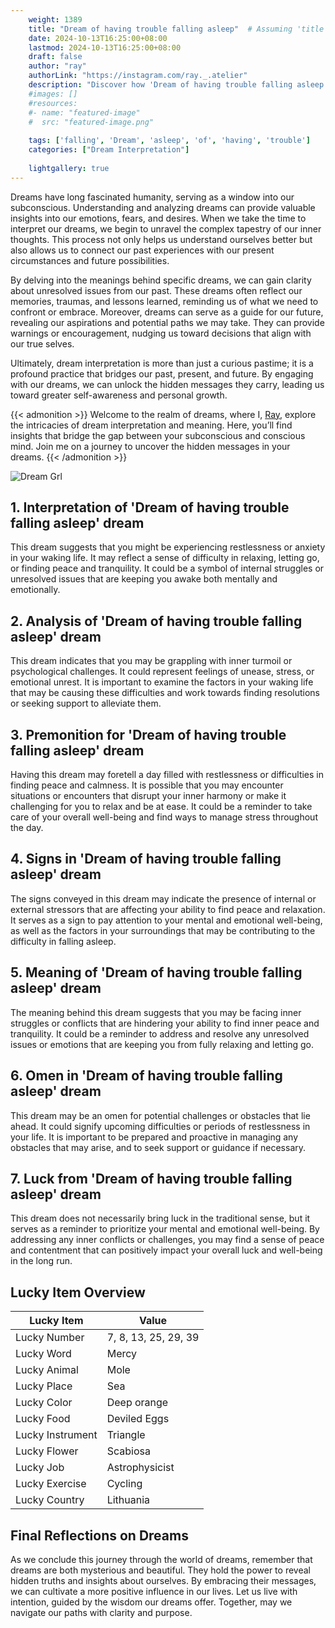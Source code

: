 ```yaml
---
    weight: 1389
    title: "Dream of having trouble falling asleep"  # Assuming 'title' column exists
    date: 2024-10-13T16:25:00+08:00
    lastmod: 2024-10-13T16:25:00+08:00
    draft: false
    author: "ray"
    authorLink: "https://instagram.com/ray._.atelier"
    description: "Discover how 'Dream of having trouble falling asleep' can interpret your future and uncover its significant meanings in your life."
    #images: []
    #resources:
    #- name: "featured-image"
    #  src: "featured-image.png"
    
    tags: ['falling', 'Dream', 'asleep', 'of', 'having', 'trouble']
    categories: ["Dream Interpretation"]
    
    lightgallery: true
---
```

    
Dreams have long fascinated humanity, serving as a window into our subconscious. Understanding and analyzing dreams can provide valuable insights into our emotions, fears, and desires. When we take the time to interpret our dreams, we begin to unravel the complex tapestry of our inner thoughts. This process not only helps us understand ourselves better but also allows us to connect our past experiences with our present circumstances and future possibilities.

By delving into the meanings behind specific dreams, we can gain clarity about unresolved issues from our past. These dreams often reflect our memories, traumas, and lessons learned, reminding us of what we need to confront or embrace. Moreover, dreams can serve as a guide for our future, revealing our aspirations and potential paths we may take. They can provide warnings or encouragement, nudging us toward decisions that align with our true selves.

Ultimately, dream interpretation is more than just a curious pastime; it is a profound practice that bridges our past, present, and future. By engaging with our dreams, we can unlock the hidden messages they carry, leading us toward greater self-awareness and personal growth.

{{< admonition >}}
Welcome to the realm of dreams, where I, [Ray](https://instagram.com/ray._.atelier), explore the intricacies of dream interpretation and meaning. Here, you’ll find insights that bridge the gap between your subconscious and conscious mind. Join me on a journey to uncover the hidden messages in your dreams.
{{< /admonition >}}

![Dream Grl](https://cdn.pixabay.com/photo/2017/11/02/03/35/gothic-2910057_1280.jpg "Dream Grl")

## 1. Interpretation of 'Dream of having trouble falling asleep' dream
 This dream suggests that you might be experiencing restlessness or anxiety in your waking life. It may reflect a sense of difficulty in relaxing, letting go, or finding peace and tranquility. It could be a symbol of internal struggles or unresolved issues that are keeping you awake both mentally and emotionally.

## 2. Analysis of 'Dream of having trouble falling asleep' dream
 This dream indicates that you may be grappling with inner turmoil or psychological challenges. It could represent feelings of unease, stress, or emotional unrest. It is important to examine the factors in your waking life that may be causing these difficulties and work towards finding resolutions or seeking support to alleviate them.

## 3. Premonition for 'Dream of having trouble falling asleep' dream
 Having this dream may foretell a day filled with restlessness or difficulties in finding peace and calmness. It is possible that you may encounter situations or encounters that disrupt your inner harmony or make it challenging for you to relax and be at ease. It could be a reminder to take care of your overall well-being and find ways to manage stress throughout the day.

## 4. Signs in 'Dream of having trouble falling asleep' dream
 The signs conveyed in this dream may indicate the presence of internal or external stressors that are affecting your ability to find peace and relaxation. It serves as a sign to pay attention to your mental and emotional well-being, as well as the factors in your surroundings that may be contributing to the difficulty in falling asleep.

## 5. Meaning of 'Dream of having trouble falling asleep' dream
 The meaning behind this dream suggests that you may be facing inner struggles or conflicts that are hindering your ability to find inner peace and tranquility. It could be a reminder to address and resolve any unresolved issues or emotions that are keeping you from fully relaxing and letting go.

## 6. Omen in 'Dream of having trouble falling asleep' dream
 This dream may be an omen for potential challenges or obstacles that lie ahead. It could signify upcoming difficulties or periods of restlessness in your life. It is important to be prepared and proactive in managing any obstacles that may arise, and to seek support or guidance if necessary.

## 7. Luck from 'Dream of having trouble falling asleep' dream
 This dream does not necessarily bring luck in the traditional sense, but it serves as a reminder to prioritize your mental and emotional well-being. By addressing any inner conflicts or challenges, you may find a sense of peace and contentment that can positively impact your overall luck and well-being in the long run.

## Lucky Item Overview
| Lucky Item          | Value              |
|---------------|--------------------|
| Lucky Number        | 7, 8, 13, 25, 29, 39  |
| Lucky Word          | Mercy |
| Lucky Animal        | Mole |
| Lucky Place         | Sea     |
| Lucky Color         | Deep orange     |
| Lucky Food          | Deviled Eggs      |
| Lucky Instrument    | Triangle |
| Lucky Flower        | Scabiosa    |
| Lucky Job           | Astrophysicist       |
| Lucky Exercise      | Cycling  |
| Lucky Country       | Lithuania    |


##  Final Reflections on Dreams

As we conclude this journey through the world of dreams, remember that dreams are both mysterious and beautiful. They hold the power to reveal hidden truths and insights about ourselves. By embracing their messages, we can cultivate a more positive influence in our lives. Let us live with intention, guided by the wisdom our dreams offer. Together, may we navigate our paths with clarity and purpose.
